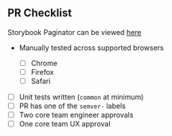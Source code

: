 ## PR Checklist

Storybook Paginator can be viewed [here]()

- Manually tested across supported browsers

  - [ ] Chrome
  - [ ] Firefox
  - [ ] Safari

- [ ] Unit tests written (`common` at minimum)
- [ ] PR has one of the `semver-` labels
- [ ] Two core team engineer approvals
- [ ] One core team UX approval
